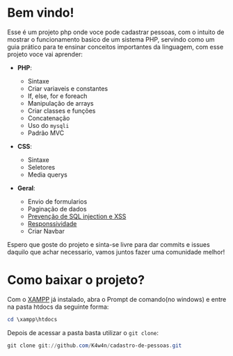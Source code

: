 # Bem vindo!
Esse é um projeto php onde voce pode cadastrar pessoas, com o intuito de mostrar o funcionamento basico de um 
sistema PHP, servindo como um guia prático para te ensinar conceitos importantes da linguagem, com esse projeto voce vai aprender:

* **PHP**:
    * Sintaxe
    * Criar variaveis e constantes
    * If, else, for e foreach
    * Manipulação de arrays
    * Criar classes e funções
    * Concatenação
    * Uso do `mysqli`
    * Padrão MVC

* **CSS**:
    * Sintaxe
    * Seletores
    * Media querys

* **Geral**:
    * Envio de formularios
    * Paginação de dados
    * [Prevenção de SQL injection e XSS](https://viniciusmouraesilva.github.io/seguranca_aplicacoes_web/)
    * [Responssividade](https://polypane.app/blog/the-complete-guide-to-css-media-queries)
    * Criar Navbar   

Espero que goste do projeto e sinta-se livre para dar commits e issues daquilo que achar necessario, vamos juntos fazer uma comunidade melhor!

# Como baixar o projeto?
Com o [XAMPP](https://www.apachefriends.org/pt_br/download.html) já instalado, abra o Prompt de comando(no windows) e entre na pasta htdocs da seguinte forma:

~~~PowerShell
cd \xampp\htdocs
~~~

Depois de acessar a pasta basta utilizar o `git clone`:
~~~PowerShell
git clone git://github.com/K4w4n/cadastro-de-pessoas.git
~~~